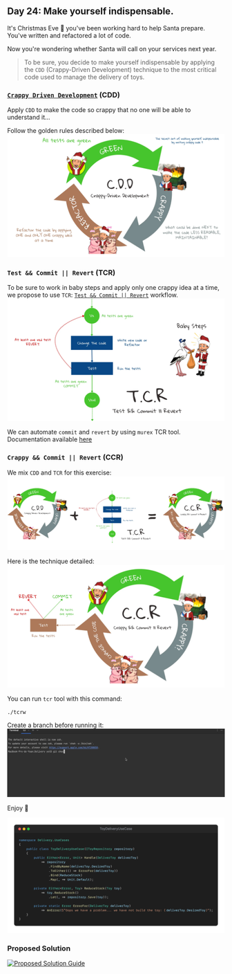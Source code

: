 ## Day 24: Make yourself indispensable.
It's Christmas Eve 🎅 you've been working hard to help Santa prepare. 
You've written and refactored a lot of code.

Now you're wondering whether Santa will call on your services next year.

> To be sure, you decide to make yourself indispensable by applying the `CDD` (Crappy-Driven Development) technique to the most critical code used to manage the delivery of toys.

### [`Crappy Driven Development`](https://github.com/ythirion/crappy-driven-development) (CDD)
Apply `CDD` to make the code so crappy that no one will be able to understand it...

Follow the golden rules described below:
![CDD rules](img/cdd.webp)

### `Test && Commit || Revert` (TCR)
To be sure to work in baby steps and apply only one crappy idea at a time, we propose to use `TCR`: [`Test && Commit || Revert`](https://medium.com/@kentbeck_7670/test-commit-revert-870bbd756864) workflow.
![TCR Workflow](img/tcr.webp)

We can automate `commit` and `revert` by using `murex` TCR tool. 
Documentation available [here](https://github.com/murex/TCR)

### `Crappy && Commit || Revert` (CCR)
We mix `CDD` and `TCR` for this exercise:
![CDD + TCR](img/cdd+tcr.webp)

Here is the technique detailed:
![CCR](img/ccr.webp)

You can run `tcr` tool with this command:
```shell
./tcrw
```

Create a branch before running it: 
![Run TCR](img/tcr.gif)

Enjoy 🤗

![snippet of the day](snippet.webp)

### Proposed Solution
[![Proposed Solution Guide](../../img/proposed-solution.webp)](solution/step-by-step.md)
